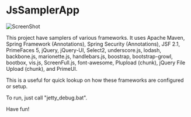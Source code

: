 JsSamplerApp
======================

![ScreenShot](http://i.imgur.com/lygop9D.png)


This project have samplers of various frameworks. It uses Apache Maven, Spring Framework (Annotations), 
Spring Security (Annotations), JSF 2.1, PrimeFaces 5, jQuery, jQuery-UI, Select2, underscore.js, lodash, backbone.js,
marionette.js, handlebars.js, boostrap, bootstrap-growl, bootbox, vis.js, ScreenFull.js, font-awesome, Plupload (chunk), 
jQuery File Upload (chunk), and PrimeUI.

This is a useful for quick lookup on how these frameworks are configured or setup.

To run, just call "jetty_debug.bat".

Have fun!
